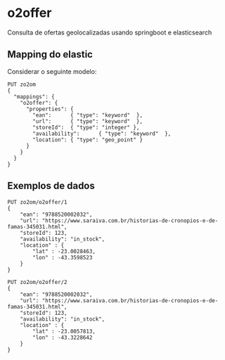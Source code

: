 # o2offer
Consulta de ofertas geolocalizadas usando springboot e elasticsearch

## Mapping do elastic
Considerar o seguinte modelo:

```
PUT zo2om 
{
  "mappings": {
    "o2offer": { 
      "properties": { 
        "ean":      { "type": "keyword"  }, 
        "url":      { "type": "keyword"  }, 
        "storeId":  { "type": "integer" },
        "availability":      { "type": "keyword"  },
        "location": { "type": "geo_point" }
      }
    }
  }
}
```

## Exemplos de dados
```
PUT zo2om/o2offer/1
{
    "ean": "9788520002032",
    "url": "https://www.saraiva.com.br/historias-de-cronopios-e-de-famas-345031.html",
    "storeId": 123,
    "availability": "in_stock",
    "location" : { 
        "lat" : -23.0028463,
        "lon" : -43.3598523
    }
}
```

```
PUT zo2om/o2offer/2
{
    "ean": "9788520002032",
    "url": "https://www.saraiva.com.br/historias-de-cronopios-e-de-famas-345031.html",
    "storeId": 123,
    "availability": "in_stock",
    "location" : { 
        "lat" : -23.0057813,
        "lon" : -43.3228642
    }
}
```
